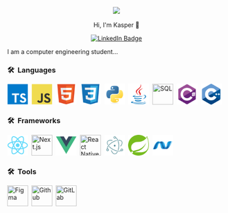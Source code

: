 <p align="center">
<img src="https://media4.giphy.com/media/du3J3cXyzhj75IOgvA/giphy.gif?cid=790b76116cbec102337f0f0b8a4d750a1442dba64e51cd89&rid=giphy.gif&ct=g" height="90"></img>
</p>
<p align="center">Hi, I'm Kasper 👋</p>
<p align="center">
<a href="https://www.linkedin.com/in/kasper-nilssen/"><img src="https://img.shields.io/badge/LinkedIn-blue?style=for-the-badge&logo=linkedin&logoColor=white" alt="LinkedIn Badge"></a>
</p>

I am a computer engineering student...

### 🛠 &nbsp;Languages
<p>
<img src="https://github.com/devicons/devicon/blob/master/icons/typescript/typescript-original.svg" title="Typescript" **alt="Typescript" width="48" height="48"/>&nbsp;
<img src="https://github.com/devicons/devicon/blob/master/icons/javascript/javascript-original.svg" title="Javascript" **alt="Javascript" width="48" height="48"/>&nbsp;
<img src="https://github.com/devicons/devicon/blob/master/icons/html5/html5-original.svg" title="HTML5" **alt="HTML5" width="48" height="48"/>&nbsp;
<img src="https://github.com/devicons/devicon/blob/master/icons/css3/css3-original.svg" title="CSS3" **alt="CSS3" width="48" height="48"/>&nbsp;
<img src="https://github.com/devicons/devicon/blob/master/icons/python/python-original.svg" title="Python" **alt="Python" width="48" height="48"/>&nbsp;
<img src="https://github.com/devicons/devicon/blob/master/icons/java/java-original.svg" title="Java" **alt="Java" width="48" height="48"/>&nbsp;
<img src="https://www.svgrepo.com/show/255832/sql.svg" title="SQL" **alt="SQL" width="48" height="48"/>&nbsp;
<img src="https://github.com/devicons/devicon/blob/master/icons/csharp/csharp-original.svg" title="C#" **alt="C#" width="48" height="48"/>&nbsp;
<img src="https://github.com/devicons/devicon/blob/master/icons/cplusplus/cplusplus-original.svg" title="C++" **alt="C++" width="48" height="48"/>&nbsp;
</p>

### 🛠 &nbsp;Frameworks
<p>
<img src="https://github.com/devicons/devicon/blob/master/icons/react/react-original.svg" title="React" **alt="React" width="48" height="48"/>&nbsp;
<img src="https://seekicon.com/free-icon-download/next-js_1.svg" title="Next.js" **alt="Next.js" width="48" height="48"/>&nbsp;
<img src="https://github.com/devicons/devicon/blob/master/icons/vuejs/vuejs-original.svg" title="Vue" **alt="Vue" width="48" height="48"/>&nbsp;
<img src="https://raw.githubusercontent.com/kristerkari/react-native-svg-transformer/HEAD/images/react-native-logo.png" title="React Native" **alt="React Native" width="48" height="48"/>&nbsp;
<img src="https://github.com/devicons/devicon/blob/master/icons/electron/electron-original.svg" title="Electron" **alt="Electron" width="48" height="48"/>&nbsp;
<img src="https://github.com/devicons/devicon/blob/master/icons/spring/spring-original.svg" title="Spring" **alt="Spring" width="48" height="48"/>&nbsp;
<img src="https://github.com/devicons/devicon/blob/master/icons/dot-net/dot-net-original.svg" title="ASP.NET" **alt="ASP.NET" width="48" height="48"/>&nbsp;
</p>

### 🛠 &nbsp;Tools
<p>
<img src="https://iconape.com/wp-content/png_logo_vector/figma-logo.png" title="Figma" **alt="Figma" width="48" height="48"/>&nbsp;
<img src="https://raw.githubusercontent.com/detain/svg-logos/master/svg/github-1.svg" title="Github" **alt="Github" width="48" height="48"/>&nbsp;
<img src="https://i0.wp.com/leeno.org/wp-content/uploads/2018/06/GitLab_Logo.svg_.png?fit=960%2C887&ssl=1" title="GitLab" **alt="GitLab" width="48" height="48"/>&nbsp;
</p>
